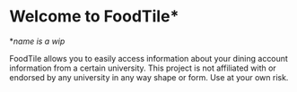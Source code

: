 # Welcome to FoodTile*

**name is a wip*

FoodTile allows you to easily access information about your dining account information from a certain university.  This project is not affiliated with or endorsed by any university in any way shape or form.  Use at your own risk.